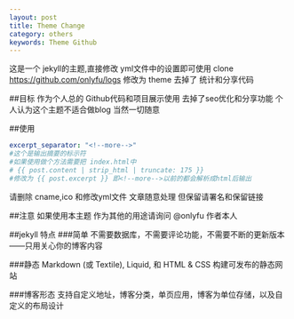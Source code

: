 ```yaml
---
layout: post
title: Theme Change
category: others
keywords: Theme Github
---
```

这是一个 jekyll的主题,直接修改 yml文件中的设置即可使用
clone https://github.com/onlyfu/logs
修改为 theme 去掉了 统计和分享代码

##目标 
作为个人总的 Github代码和项目展示使用 
去掉了seo优化和分享功能
个人认为这个主题不适合做blog
当然一切随意

##使用
```yaml
excerpt_separator: "<!--more-->"
#这个是输出摘要的标示符
#如果使用做个方法需要把 index.html中
# {{ post.content | strip_html | truncate: 175 }}
#修改为 {{ post.excerpt }} 即<!--more-->以前的都会解析成html后输出
```
请删除 cname,ico 和修改yml文件 
文章随意处理 但保留请署名和保留链接 

##注意 
如果使用本主题 作为其他的用途请询问 @onlyfu 作者本人

##jekyll 特点
###简单
不需要数据库，不需要评论功能，不需要不断的更新版本——只用关心你的博客内容

###静态
Markdown (或 Textile), Liquid, 和 HTML & CSS 构建可发布的静态网站

###博客形态
支持自定义地址，博客分类，单页应用，博客为单位存储，以及自定义的布局设计

